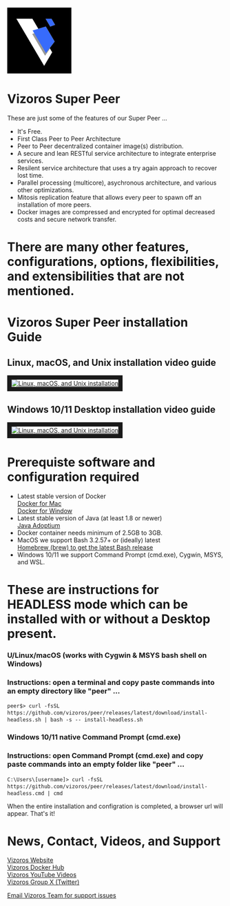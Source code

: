 ![](images/vizoros-logo-smaller.png)
# Vizoros Super Peer
These are just some of the features of our Super Peer ...
+ It's Free.
+ First Class Peer to Peer Architecture
+ Peer to Peer decentralized container image(s) distribution. 
+ A secure and lean RESTful service architecture to integrate enterprise services.
+ Resilent service architecture that uses a try again approach to recover lost time.
+ Parallel processing (multicore), asychronous architecture, and various other optimizations.
+ Mitosis replication feature that allows every peer to spawn off an installation of more peers.
+ Docker images are compressed and encrypted for optimal decreased costs and secure network transfer.

# There are many other features, configurations, options, flexibilities, and extensibilities that are not mentioned.

# Vizoros Super Peer installation Guide #
## Linux, macOS, and Unix installation video guide
<a href="http://www.youtube.com/watch?feature=player_embedded&v=tLp_q8O-3UA" target="_blank"><img src="http://img.youtube.com/vi/tLp_q8O-3UA/0.jpg" 
alt="Linux, macOS, and Unix installation" width="240" height="180" border="10" /></a>

## Windows 10/11 Desktop installation video guide
<a href="http://www.youtube.com/watch?feature=player_embedded&v=s72hSfxuXxI" target="_blank"><img src="http://img.youtube.com/vi/s72hSfxuXxI/0.jpg" 
alt="Linux, macOS, and Unix installation" width="240" height="180" border="10" /></a>

# Prerequiste software and configuration required
- Latest stable version of Docker<br>
  [Docker for Mac](https://docs.docker.com/desktop/install/mac-install/)<br>
  [Docker for Window](https://docs.docker.com/desktop/install/windows-install/)<br>
- Latest stable version of Java (at least 1.8 or newer)<br>
  [Java Adoptium](https://adoptium.net/temurin/releases/)<br>
- Docker container needs minimum of 2.5GB to 3GB.  
- MacOS we support Bash 3.2.57+ or (ideally) latest<br>
  [Homebrew (brew) to get the latest Bash release](https://brew.sh/)<br>
- Windows 10/11 we support Command Prompt (cmd.exe), Cygwin, MSYS, and WSL.

# These are instructions for HEADLESS mode which can be installed with or without a Desktop present.

### U/Linux/macOS (works with Cygwin & MSYS bash shell on Windows) 
### Instructions: open a terminal and copy paste commands into an empty directory like "peer" ...
```
peer$> curl -fsSL https://github.com/vizoros/peer/releases/latest/download/install-headless.sh | bash -s -- install-headless.sh
```
### Windows 10/11 native Command Prompt (cmd.exe)
### Instructions: open Command Prompt (cmd.exe) and copy paste commands into an empty folder like "peer" ...
```
C:\Users\[username]> curl -fsSL https://github.com/vizoros/peer/releases/latest/download/install-headless.cmd | cmd
```
When the entire installation and configration is completed, a browser url will appear.
That's it!

# News, Contact, Videos, and Support
[Vizoros Website](https://bit.ly/vzos-website)<br>
[Vizoros Docker Hub](https://bit.ly/vzos-docker)<br>
[Vizoros YouTube Videos](https://bit.ly/vzos-youtube)<br>
[Vizoros Group X (Twitter)](https://bit.ly/vzos-twitter)<br>

[Email Vizoros Team for support issues](mailto:vizoros.issues@gmail.com?subject=[Super%20Peer]%20GitHub%20Instructions)
